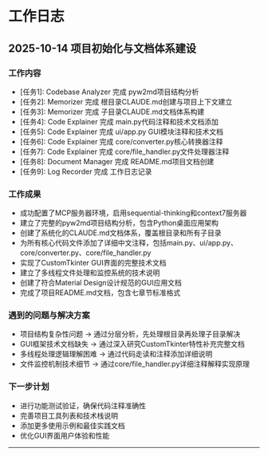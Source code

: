 # 工作日志

## 2025-10-14 项目初始化与文档体系建设

### 工作内容
- [任务1]: Codebase Analyzer 完成 pyw2md项目结构分析
- [任务2]: Memorizer 完成 根目录CLAUDE.md创建与项目上下文建立
- [任务3]: Memorizer 完成 子目录CLAUDE.md文档体系构建
- [任务4]: Code Explainer 完成 main.py代码注释和技术文档添加
- [任务5]: Code Explainer 完成 ui/app.py GUI模块注释和技术文档
- [任务6]: Code Explainer 完成 core/converter.py核心转换器注释
- [任务7]: Code Explainer 完成 core/file_handler.py文件处理器注释
- [任务8]: Document Manager 完成 README.md项目文档创建
- [任务9]: Log Recorder 完成 工作日志记录

### 工作成果
- 成功配置了MCP服务器环境，启用sequential-thinking和context7服务器
- 建立了完整的pyw2md项目结构分析，包含Python桌面应用架构
- 创建了系统化的CLAUDE.md文档体系，覆盖根目录和所有子目录
- 为所有核心代码文件添加了详细中文注释，包括main.py、ui/app.py、core/converter.py、core/file_handler.py
- 实现了CustomTkinter GUI界面的完整技术文档
- 建立了多线程文件处理和监控系统的技术说明
- 创建了符合Material Design设计规范的GUI应用文档
- 完成了项目README.md文档，包含七章节标准格式

### 遇到的问题与解决方案
- 项目结构复杂性问题 → 通过分层分析，先处理根目录再处理子目录解决
- GUI框架技术文档缺失 → 通过深入研究CustomTkinter特性补充完整文档
- 多线程处理逻辑理解困难 → 通过代码走读和注释添加详细说明
- 文件监控机制技术细节 → 通过core/file_handler.py详细注释解释实现原理

### 下一步计划
- 进行功能测试验证，确保代码注释准确性
- 完善项目工具列表和技术栈说明
- 添加更多使用示例和最佳实践文档
- 优化GUI界面用户体验和性能

---